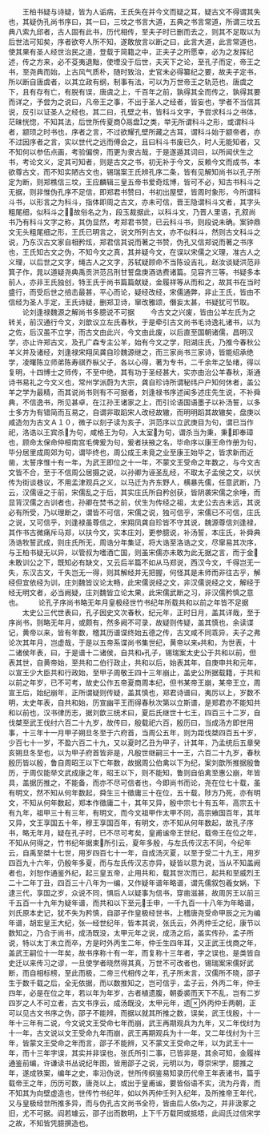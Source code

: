 <!-- { "loadSidebar": true } -->
　　王柏书疑与诗疑，皆为人诟病，王氏失在并今文而疑之耳，疑古文不得谓其失也，其疑伪孔尚书序曰，其一曰，三坟之书言大道，五典之书言常道，所谓三坟五典八索九邱者，古人固有此书，历代相传，至夫子时已删而去之，则其不足取以为后世法可知矣，序者欲夸人所不知，遂敢放言以断之曰，此言大道，此言常道也，使其果有圣人经世治民之道，登载于简籍之中，正夫子之所愿幸，必为之发挥纪述，传之方来，必不芟夷退黜，使堙没于后世，夫天下之论，至孔子而定，帝王之书，至尧典而始，上古风气质朴，随时致治，史官未必得纂纪之要，故夫子定书，所以断自唐虞者，以其立政有纲，制事有法，可以为万世帝王之轨范也，唐虞之下，且有存有亡，有脱有误，唐虞之上，千百年之前，孰得其全而传之，孰得其要而详之，予尝为之说曰，凡帝王之事，不出于圣人之经者，皆妄也，学者不当信其说，反引以证圣人之经也，其二曰，孔壁之书，皆科斗文字，予尝求科斗之书体，茫昧恍惚，不知其法，后世所传夏商鬲盘之类，举无所谓科斗之形，或谓科斗者，颛顼之时书也，序者之言，不过欲耀孔壁所藏之古耳，谓科斗始于颛帝者，亦不过因序者之言，实以世代之远而傅会之，且曰科斗书废已久，时人无能知者，又不知何以参伍点画，考验偏傍，而更为隶古哉，于是遂遁其词曰，以所闻伏生之书，考论文义，定其可知者，则是古文之书，初无补于今文，反赖今文而成书，本欲尊古文，而不知实陋古文也，锡瑞案王氏辨孔序二条，皆有见解知尚书以孔子所定为断，则郑樵信三坟，王应麟辑三皇五帝书爱奇炫博，皆可不必，知古书科斗之无据，则非惟伪孔序不足信，即郑君书赞曰，书初出屋壁，皆周时象形，今所谓科斗书，以形言之为科斗，指体即周之古文，亦未可信，晋王隐谓科斗文者，其字头粗尾细，似科斗之，故俗名之为，段玉裁据此，以科斗文，乃晋人里语，孔叙尚书乃有科斗文字之称，其伪显然，考郑君书赞，已云科斗书，则段说未确。案钟鼎文无头粗尾细之形，王氏已明言之，说文所列古文，亦不似科斗，然则古文科斗之说，乃东汉古文家自相矜炫，郑君信其说而著之书赞，伪孔又信郑说而著之书序也，王氏知古文之伪，不知今文之真，其并疑今文，在误以宋儒之义理，准古人之义理，以后世之文字，绳古人之文字，苏轼疑顾命不当陈设吉礼，赵汝谈疑洪范非箕子作，晁以道疑尧典禹贡洪范吕刑甘誓盘庚酒诰费诸篇。见容齐三等。书疑多本前人，亦非王氏独创，特王氏于尚书篇篇献疑，金履祥等从而和之，故其书在当时盛行，而受后世之掊击最甚，平心而论，疑经改经，宋儒通弊，非止王氏，皆由不信经为圣人手定，王氏诗疑，删郑卫诗，窜改雅颂，僭妄太甚，书疑犹可节取。
　　论刘逢禄魏源之解尚书多臆说不可据
　　今古文之兴废，皆由公羊左氏为之转关，前汉通行今文，刘歆议立左氏春秋，于是牵引古文尚书毛诗逸礼诸书，以为之佐，后汉虽不立学，而古文由此兴，今文由此废，以后直至国朝诸儒，昌明汉学，亦止许郑古文，及孔广森专主公羊，始有今文之学，阳湖庄氏，乃推今春秋公羊义并及诸经，刘逢禄宋翔凤龚自珍魏源继之，而三家尚书三家诗，皆能绍承绝学，凌曙陈立师弟陈寿祺乔枞父子，各以心得，著为专书，二千余年之坠绪，得以复明，十四博士之师传，不至中绝，其有功于圣经甚大，实亦由治公羊春秋，渐通诗书易礼之今文义也，常州学派蔚为大宗，龚自珍诗所谓秘纬户户知何休者，盖公羊之学为最精，而其说尚书则有不可据者，刘逢禄书序述闻多述庄先生说，不补舜典，不信逸书，所见甚卓，在江孙王诸家之上，而引论语国语墨子以补汤誓，以多士多方为有错简而互易之，自谓非取蹈宋人改经故辙，而明明蹈其故辙矣，盘庚以咸造勿为古文Ａ１０，微子以刻子读为亥子，洪范序以立武庚目为句，谓已当作祀，洛诰以王宾杀为句，咸格王为句，入太室为句，谓杀当为秉，秉即奉璋也，顾命太保命仲桓南宫毛俾爰为句，爰者扶掖之名，毕命序以康王命作册为句，毕分居里成周郊为句，谓毕终也，周公成王未竟之业至康王始毕之，皆求新而近凿，太誓序惟十有一年，为武王即位之十一年，不蒙文王受命之年数之，与今文古文皆不合，至于不信周公居摄之说，以孙卿为诬圣乱经，不取太子孟侯之文，以伏传为街谈巷议，不用孟津观兵之义，以马迁为齐东野人，横暴先儒，任意武断，乃云，汉儒诬之于前，宋儒乱之于后，其实庄氏所自矜创获，皆阴袭宋儒之余唾，而显背汉儒之古训者也，孙卿在焚书之前，伏生为传经之祖，太史公去古未远，其说必有所受，乃以理断之，谓皆不可信，宋儒之说，独可信乎，宋儒已不可信，庄氏之说，又可信乎，刘逢禄虽尊信之，宋翔凤龚自珍皆不守其说，魏源尊信刘逢禄，其作书古微痛斥马郑，以扶今文，实本庄刘，更参臆说，补汤誓，本庄氏，补舜典汤诰牧誓武成，则庄氏所无，周诰分年集证，将大诰至洛诰之文，尽窜易其次序，与王柏书疑无以异，以管叔为嗜酒亡国，则虽宋儒亦未敢为此无据之言，而于金未敢训公之下，既知必有缺文，又云后半篇不如从马郑说，西汉今文，千得岂无一失，东汉古文，千失岂无一得，则其解经并无把握，何怪其是未师而非往古乎，解经但宜依经为训，庄刘魏皆议论太畅，此宋儒说经之文，非汉儒说经之文，解经于经无明文者，必当阙疑，庄刘魏皆立论太果，此宋儒武断之习，非汉儒矜慎之意也。
　　论孔子序尚书略无年月皇极经世竹书纪年所载共和以前之年皆不足据
　　太史公三代世表曰，孔子因史文次春秋，纪元年，正时日月，盖其详哉，至于序尚书，则略无年月，或颇有，然多阙不可录，故疑则传疑，盖其慎也，余读谍记，黄帝以来，皆有年数，稽其历谱谍终始五德之传，古文咸不同乖异，夫子之弗论次其年月，岂虚哉，于是以五帝系谍尚书集世纪，黄帝以来共和，为世表，十二诸侯年表，曰，于是谱十二诸侯，自共和孔子，锡瑞案太史公于共和以前，但表其世，自黄帝始，至共和二伯行政止，共和以后，始表其年，自庚申共和元年，以宣王少大臣共和行政始，至甲子周敬王四十三年崩止，盖史公所据载籍，于共和以前之年岁，已不可考，故史公作五帝夏商周本纪，但书某帝王崩，某帝王立，周宣王后，始纪崩年，正所谓疑则传疑，盖其慎也，郑君诗谱曰，夷厉以上，岁数不明，太史年表，自共和始，历宣幽平王而得春秋次第以立斯谱，是郑君亦不能知共和以前也，汉书律历志，据刘歆三统术曰，夏后氏继世十七王，四百三十二岁，自伐桀至武王伐纣六百二十九岁，故传曰，殷载祀六百，殷历曰，当成汤方即世用事，十三年十一月甲子朔旦冬至于六府首，当周公五年，则为距伐桀四百五十岁，少百七十一岁，不盈六百二十九，又以夏时乙丑为甲子，计其年，乃孟统后五章癸亥朔旦冬至也，以为甲子府首皆非是，凡殷世继嗣三十一王，六百二十九岁，春秋殷历皆以殷，鲁自周昭王以下亡年数，故据周公伯禽以下为纪，案刘歆所推据殷鲁历，于周仅能举文武成康之年，昭王以下，则不能知，鲁则自伯禽至惠公崩，年皆具，盖据历推之，不能备，而亦不尽可信者也，今即尚书而论，尧在位七十载，虽有明文，然不知从何年数起，舜生三十徵庸三十在位，五十载，陟方乃死，亦有明文，不知从何年数起，郑本作徵庸二十，其年又异，殷中宗七十有五年，高宗五十有九年，祖甲三十有三年，有明文，而今文祖甲作太甲不同，高宗飨国百年，其年又异，文王享国五十年，穆王享国百年，有明文，亦不知从何年数起，故孔子序书，略无年月，疑在孔子时，已不尽可考矣，皇甫谧帝王世纪，载帝王在位之年，不知从何得之，竹书纪年据束所引云，夏年多殷，与左氏传汉志不同，今纪年云，自禹至桀十七世，用岁四百七十一年，自成汤灭夏，以至于受二十九王，用岁四百九十六年，仍殷年多夏，而与左氏传汉志亦异，疑皆以意为说，当从不知盖阙者也，刘恕作通鉴外纪，起三皇五帝，止用共和，载其世次而已，起共和至威烈王二十二年丁丑，四百三十八年为一编，又作疑年谱年略谱，谓先儒叙包羲女娲，下逮三代，享国之岁，众说不同，惧后人以疑事为信书，穿凿滋甚，故周厉王以前三千五百一十九年为疑年谱，而共和以下至元壬申，一千九百一十八年为年略谱，刘氏原本史记，犹不失为矜慎，自邵子作皇极经世书，上稽唐尧受命甲辰之元为编年谱，胡宏皇王大纪，张┉经世纪年，皆本其说，张氏云，外丙仲壬之纪，康节以数知之，乃合于尚书，成汤既没，太甲元年之说，成汤之后，盖实传孙，孟子所说，特以太丁未立而卒，方是时外丙生二年，仲壬生四年耳，又正武王伐商之年，盖武王嗣位十一年矣，故书序称十有一年，而复称十三年者，字之误也，是类皆自史迁以来传习之谬，一旦使学者晓然得其真，万世不可改者也，锡瑞案宋儒好武断，而自相标榜，至此而极，二帝三代相传之年，孔子所未言，汉儒所不晓，邵子生于数千载之后，全无依据，而以数推知之，岂可信乎，孟子云，外丙二年，仲壬四年，必是在位之年，若以年为年岁，古者植遗腹，朝委裘而天下不乱，岂有二岁四岁之人不可立者，古文书序云，成汤既没，太甲元年，遗外丙仲壬两朝，正可以见古文书序之伪，邵子不能辨，而据以就其所推之数，误矣，武王伐殷，十一年十三年有二说，今文说文王受命七年而崩，武王再期观兵为九年，又二年伐纣为十一年，古文说以文王受命九年而崩，武王再期观兵为十一年，又二年伐纣为十三年，皆蒙文王受命之年而言，邵子不能辨，又不蒙文王受命之年，以为武王十一年，而十三年字误，其实并非误也，张氏所引二事，已皆非是，其余可知，金履祥通鉴前编，许谦读书丛说纪年图，皆用邵子之说，元明以为，尊崇宋学，臆推之年，遂成铁案，编年之史，率沿伪说，世所传纲鉴易知录历代帝王年表诸书，篇乎载帝王之年，历历可数，唐尧以上，或出于皇甫谧，要皆俗语不实，流为丹青，而不知其为向壁虚造也，世传竹书纪年，如以外丙仲壬列入纪年，及所推帝王年代，又与皇极经世所推多异，而与伪孔古文尚书全符，皆由后人依为之，并非汲冢之旧，尤不可据。阎若璩云，邵子出而数明，上下千万载罔或抵牾，此阎氏过信宋学之故，不知皆凭臆撰造也。
